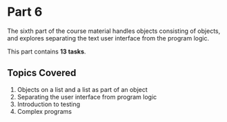 # Part 6

The sixth part of the course material handles objects consisting of objects, and explores separating the text user interface from the program logic.

This part contains **13 tasks**.

## Topics Covered

1. Objects on a list and a list as part of an object  
2. Separating the user interface from program logic  
3. Introduction to testing  
4. Complex programs
